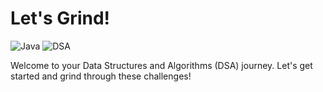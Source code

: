 # Let's Grind!

![Java](https://img.shields.io/badge/Java-007396?style=flat&logo=java&logoColor=white)
![DSA](https://img.shields.io/badge/DSA-009688?style=flat&logo=python&logoColor=white)

Welcome to your Data Structures and Algorithms (DSA) journey. Let's get started and grind through these challenges!
